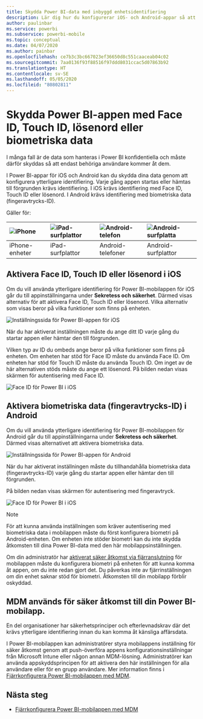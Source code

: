 ```yaml
---
title: Skydda Power BI-data med inbyggd enhetsidentifiering
description: Lär dig hur du konfigurerar iOS- och Android-appar så att det krävs ytterligare identifiering för att komma åt dina Power BI-data
author: paulinbar
ms.service: powerbi
ms.subservice: powerbi-mobile
ms.topic: conceptual
ms.date: 04/07/2020
ms.author: painbar
ms.openlocfilehash: ce7b3c3bc667023ef36650d8c551caaceab04c02
ms.sourcegitcommit: 7aa0136f93f88516f97ddd8031ccac5d07863b92
ms.translationtype: HT
ms.contentlocale: sv-SE
ms.lasthandoff: 05/05/2020
ms.locfileid: "80802811"
---
```

# <a name="protect-power-bi-app-with-face-id-touch-id-passcode-or-biometric-data"></a>Skydda Power BI-appen med Face ID, Touch ID, lösenord eller biometriska data 

I många fall är de data som hanteras i Power BI konfidentiella och måste därför skyddas så att endast behöriga användare kommer åt dem. 

I Power BI-appar för iOS och Android kan du skydda dina data genom att konfigurera ytterligare identifiering. Varje gång appen startas eller hämtas till förgrunden krävs identifiering. I iOS krävs identifiering med Face ID, Touch ID eller lösenord. I Android krävs identifiering med biometriska data (fingeravtrycks-ID).

Gäller för:

| ![iPhone](./media/mobile-native-secure-access/ios-logo-40-px.png) | ![iPad-surfplattor](./media/mobile-native-secure-access/ios-logo-40-px.png) | ![Android-telefon](././media/mobile-native-secure-access/android-logo-40-px.png) | ![Android-surfplatta](././media/mobile-native-secure-access/android-logo-40-px.png) |
|:--- |:--- |:--- |:--- |
|iPhone-enheter |iPad-surfplattor |Android-telefoner |Android-surfplattor |

## <a name="turn-on-face-id-touch-id-or-passcode-on-ios"></a>Aktivera Face ID, Touch ID eller lösenord i iOS

Om du vill använda ytterligare identifiering för Power BI-mobilappen för iOS går du till appinställningarna under **Sekretess och säkerhet**. Därmed visas alternativ för att aktivera Face ID, Touch ID eller lösenord. Vilka alternativ som visas beror på vilka funktioner som finns på enheten.

![Inställningssida för Power BI-appen för iOS](./media/mobile-native-secure-access/mobile-ios-native-secured-setting.png)

När du har aktiverat inställningen måste du ange ditt ID varje gång du startar appen eller hämtar den till förgrunden.

Vilken typ av ID du ombeds ange beror på vilka funktioner som finns på enheten. Om enheten har stöd för Face ID måste du använda Face ID. Om enheten har stöd för Touch ID måste du använda Touch ID. Om inget av de här alternativen stöds måste du ange ett lösenord. På bilden nedan visas skärmen för autentisering med Face ID.

![Face ID för Power BI i iOS](./media/mobile-native-secure-access/mobile-ios-native-secured-faceid.png)

## <a name="turn-on-biometric-data-fingerprint-id-on-android"></a>Aktivera biometriska data (fingeravtrycks-ID) i Android

Om du vill använda ytterligare identifiering för Power BI-mobilappen för Android går du till appinställningarna under **Sekretess och säkerhet**. Därmed visas alternativet att aktivera biometriska data.

![Inställningssida för Power BI-appen för Android](./media/mobile-native-secure-access/mobile-android-native-secured-setting.png)

När du har aktiverat inställningen måste du tillhandahålla biometriska data (fingeravtrycks-ID) varje gång du startar appen eller hämtar den till förgrunden.

På bilden nedan visas skärmen för autentisering med fingeravtryck.

![Face ID för Power BI i iOS](./media/mobile-native-secure-access/mobile-android-native-secured-fingerprint-id.png)

>[!NOTE]
>För att kunna använda inställningen som kräver autentisering med biometriska data i mobilappen måste du först konfigurera biometri på Android-enheten. Om enheten inte stöder biometri kan du inte skydda åtkomsten till dina Power BI-data med den här mobilappsinställningen.
>
>Om din administratör har [aktiverat säker åtkomst via fjärranslutning](#mdm-enforcement-of-secure-access-to-your-power-bi-mobile-app) för mobilappen måste du konfigurera biometri på enheten för att kunna komma åt appen, om du inte redan gjort det. Du påverkas inte av fjärrinställningen om din enhet saknar stöd för biometri. Åtkomsten till din mobilapp förblir oskyddad.

## <a name="mdm-enforcement-of-secure-access-to-your-power-bi-mobile-app"></a>MDM används för säker åtkomst till din Power BI-mobilapp.

En del organisationer har säkerhetsprinciper och efterlevnadskrav där det krävs ytterligare identifiering innan du kan komma åt känsliga affärsdata.

I Power BI-mobilappen kan administratörer styra mobilappens inställning för säker åtkomst genom att push-överföra appens konfigurationsinställningar från Microsoft Intune eller någon annan MDM-lösning. Administratörer kan använda appskyddsprincipen för att aktivera den här inställningen för alla användare eller för en grupp användare. Mer information finns i [Fjärrkonfigurera Power BI-mobilappen med MDM](mobile-app-configuration.md#data-protection-settings-ios-and-android).

## <a name="next-steps"></a>Nästa steg
* [Fjärrkonfigurera Power BI-mobilappen med MDM](mobile-app-configuration.md)
